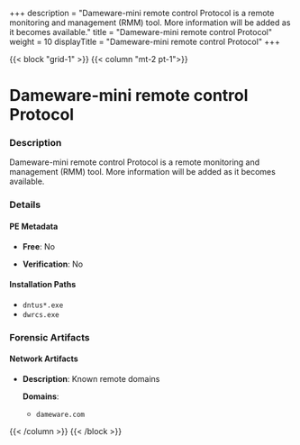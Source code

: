 +++
description = "Dameware-mini remote control Protocol is a remote monitoring and management (RMM) tool. More information will be added as it becomes available."
title = "Dameware-mini remote control Protocol"
weight = 10
displayTitle = "Dameware-mini remote control Protocol"
+++


{{< block "grid-1" >}}
{{< column "mt-2 pt-1">}}

# Dameware-mini remote control Protocol


### Description

Dameware-mini remote control Protocol is a remote monitoring and management (RMM) tool. More information will be added as it becomes available.




### Details


#### PE Metadata


- **Free**: No

- **Verification**: No




#### Installation Paths
- `dntus*.exe`
- `dwrcs.exe`

### Forensic Artifacts




#### Network Artifacts

- **Description**: Known remote domains

  **Domains**:
    - `dameware.com`








{{< /column >}}
{{< /block >}}
